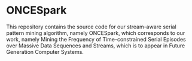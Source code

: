 # ONCESpark
This repository contains the source code for our stream-aware serial pattern mining algorithm, namely ONCESpark, which corresponds to our work, namely Mining the Frequency of Time-constrained Serial Episodes over Massive Data Sequences and Streams, which is to appear in Future Generation Computer Systems. 
